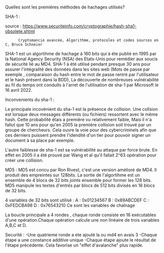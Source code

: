 Quelles sont les premiéres méthodes de hachages utilisés? 

SHA-1 :

source : https://www.securiteinfo.com/cryptographie/hash-sha1-obsolete.shtml


          Cryptomancie avancée, Algorithme, protocoles et codes sources en C, Bruce Schneier

SHA-1 est un algortihme de hachage à 160 bits qui à éte publié en 1995 par la National Agency Security (NSA) des Etats-Unis pour remédier aux soucis de sécurité lié au MD4.
SHA-1 à été utilisé pendant presque 30 ans pour assurer l'intégralité des données dans les sites web (Mots de passe par exemple , comparaison du hash entre le mot de passe rentré par l'utilisateur et le hash présent dans la BDD),
La découverte de nombreuses vulnérabilité au fil du temps ont conduits à l'arret de l'utilisation de sha-1 par Microsoft le 16 avril 2022.

Inconvenients du sha-1 : 

Le principale incovénient du sha-1 est la présence de collision. Une collsion est lorsque deux messages différents (ou fichiers) ressortent avec le même hash. Cette probabilité étais a première vu relativement faible,
Mais il n'a fallut que 10 ans pour qu'en 2005 la première collision soit trouvé par un groupe de chercheurs. Cela ouvre la voie pour des cybercriminels afin que ces derniers puissent prendre l'idendité d'un tier pour pouvoir signer un document à sa place par exemple.

L'autre faiblesse de sha-1 est sa vulnérabilité au attaque par force brute. En effet en 2005 il a été prouvé par Wang et al qu'il fallait 2^63 opération pour créer une collision.

MD5 : 
 MD5 est concu par Ron Rivest, c'est une version amélioré de MD4. Il produit des empreintes sur 128bits. La sortie de l'algortihme est un ensemble de 4 blocs de 32 bits joints ensemble pour former les 128 bits.
 MD5 manipule les textes d'entrés par blocs de 512 bits divisés en 16 blocs de 32 bits.
 
 4 variables de 32 bits sont utilisé :
 A : 0x01234567
 B : 0x89ABCDEF
 C : 0xFEDCBA98
 D : 0x76543210
 Ce sont les variables de chaînage

La boucle principale a 4 rondes , chaque ronde consiste en 16 exécutables d'une opération.Chaque opération calcule une non linéaire de trois variables A,B,C et D.

 
 Securité : 
-Une quatrieme ronde a ete ajouté la ou md4 en avais 3
-Chaque étape a une constance additive unique 
-Chaque étape ajoute le résultat de l'étape précédente. Cela favorise un "effet d'avalanche" plus rapide.

